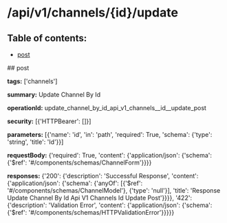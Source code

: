 # /api/v1/channels/{id}/update

## Table of contents:
- [post](#post)

<a name="post" />
## post

**tags:** ['channels']

**summary:** Update Channel By Id

**operationId:** update_channel_by_id_api_v1_channels__id__update_post

**security:** [{'HTTPBearer': []}]

**parameters:** [{'name': 'id', 'in': 'path', 'required': True, 'schema': {'type': 'string', 'title': 'Id'}}]

**requestBody:** {'required': True, 'content': {'application/json': {'schema': {'$ref': '#/components/schemas/ChannelForm'}}}}

**responses:** {'200': {'description': 'Successful Response', 'content': {'application/json': {'schema': {'anyOf': [{'$ref': '#/components/schemas/ChannelModel'}, {'type': 'null'}], 'title': 'Response Update Channel By Id Api V1 Channels  Id  Update Post'}}}}, '422': {'description': 'Validation Error', 'content': {'application/json': {'schema': {'$ref': '#/components/schemas/HTTPValidationError'}}}}}

